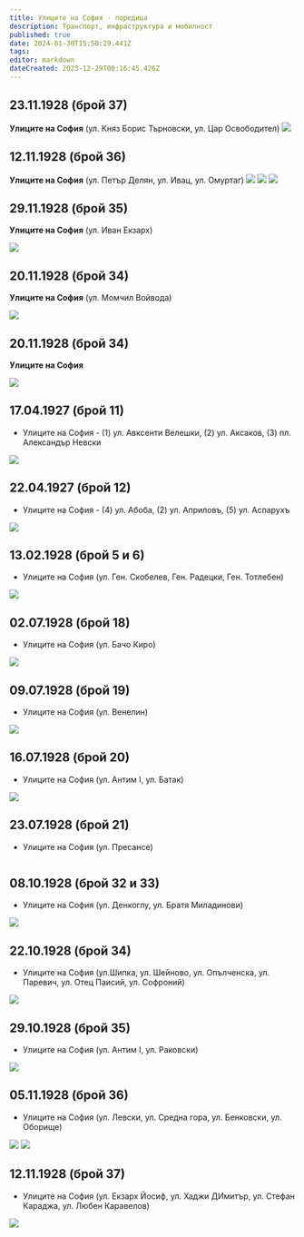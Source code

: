 ```yaml
---
title: Улиците на София - поредица
description: Транспорт, инфраструктура и мобилност
published: true
date: 2024-01-30T15:50:29.441Z
tags: 
editor: markdown
dateCreated: 2023-12-29T00:16:45.426Z
---
```


## 23.11.1928 (брой 37)
**Улиците на София** (ул. Княз Борис Търновски, ул. Цар Освободител)
<img src="http://46.10.181.183:1518/trinmo/literature/vestnik-stolichen-obshitnski/1929/br37-str2.jpg">

## 12.11.1928 (брой 36)
**Улиците на София** (ул. Петър Делян, ул. Ивац, ул. Омуртаг)
<img src="http://46.10.181.183:1518/trinmo/literature/vestnik-stolichen-obshitnski/1929/br36-str3-1.jpg">
<img src="http://46.10.181.183:1518/trinmo/literature/vestnik-stolichen-obshitnski/1929/br36-str3.jpg">
<img src="http://46.10.181.183:1518/trinmo/literature/vestnik-stolichen-obshitnski/1929/br36-str2.jpg">

## 29.11.1928 (брой 35)
**Улиците на София** (ул. Иван Екзарх)

<img src="http://46.10.181.183:1518/trinmo/literature/vestnik-stolichen-obshitnski/1929/br35-str4.jpg">

## 20.11.1928 (брой 34)
**Улиците на София** (ул. Момчил Войвода)

<img src="http://46.10.181.183:1518/trinmo/literature/vestnik-stolichen-obshitnski/1929/br34-str5.jpg">

## 20.11.1928 (брой 34)
**Улиците на София** 

<img src="http://46.10.181.183:1518/trinmo/literature/vestnik-stolichen-obshitnski/1929/br34-str4.jpg">



## 17.04.1927 (брой 11)
- Улиците на София - (1) ул. Авксенти Велешки, (2) ул. Аксаков, (3) пл. Александър Невски


<img src="http://46.10.181.183:1518/trinmo/literature/vestnik-stolichen-obshitnski/1927/br11-str3.jpg">

## 22.04.1927 (брой 12)
- Улиците на София - (4) ул. Абоба, (2) ул. Априловъ, (5) ул. Аспарухъ

<img src="http://46.10.181.183:1518/trinmo/literature/vestnik-stolichen-obshitnski/1927/br12-str2.jpg">



## 13.02.1928 (брой 5 и 6)
- Улиците на София (ул. Ген. Скобелев, Ген. Радецки, Ген. Тотлебен)


<img src="http://46.10.181.183:1518/trinmo/literature/vestnik-stolichen-obshitnski/1928/br5-6-str4.jpg">


## 02.07.1928 (брой 18)
- Улиците на София (ул. Бачо Киро)

<img src="http://46.10.181.183:1518/trinmo/literature/vestnik-stolichen-obshitnski/1928/br18-str1.jpg">

## 09.07.1928 (брой 19)
- Улиците на София (ул. Венелин)

<img src="http://46.10.181.183:1518/trinmo/literature/vestnik-stolichen-obshitnski/1928/br19-str3-1.jpg">

## 16.07.1928 (брой 20)
- Улиците на София (ул. Антим I, ул. Батак)

<img src="http://46.10.181.183:1518/trinmo/literature/vestnik-stolichen-obshitnski/1928/br20-str1.jpg">

## 23.07.1928 (брой 21)
- Улиците на София (ул. Пресансе)

<img src="">

## 08.10.1928 (брой 32 и 33)
- Улиците на София (ул. Денкоглу, ул. Братя Миладинови)

<img src="http://46.10.181.183:1518/trinmo/literature/vestnik-stolichen-obshitnski/1928/br32-33-str6.jpg">


## 22.10.1928 (брой 34)
- Улиците на София (ул.Шипка, ул. Шейново, ул. Опълченска, ул. Паревич, ул. Отец Паисий, ул. Софроний)

<img src="http://46.10.181.183:1518/trinmo/literature/vestnik-stolichen-obshitnski/1928/br34-str3-1.jpg">

## 29.10.1928 (брой 35)
- Улиците на София (ул. Антим I, ул. Раковски)

<img src="http://46.10.181.183:1518/trinmo/literature/vestnik-stolichen-obshitnski/1928/br35-str.3.jpg">

## 05.11.1928 (брой 36)
- Улиците на София (ул. Левски, ул. Средна гора, ул. Бенковски, ул. Оборище)

<img src="http://46.10.181.183:1518/trinmo/literature/vestnik-stolichen-obshitnski/1928/br36-str.4-1.jpg">
<img src="http://46.10.181.183:1518/trinmo/literature/vestnik-stolichen-obshitnski/1928/br36-str.4-1.jpg">

## 12.11.1928 (брой 37)
- Улиците на София (ул. Екзарх Йосиф, ул. Хаджи ДИмитър, ул. Стефан Караджа, ул. Любен Каравелов)

<img src="http://46.10.181.183:1518/trinmo/literature/vestnik-stolichen-obshitnski/1928/br37-str2-1.jpg">






